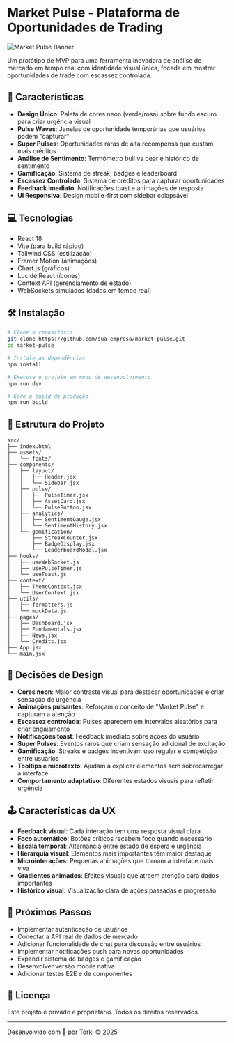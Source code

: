 # Market Pulse - Plataforma de Oportunidades de Trading

![Market Pulse Banner](https://placeholder.com/banner.jpg)

Um protótipo de MVP para uma ferramenta inovadora de análise de mercado em tempo real com identidade visual única, focada em mostrar oportunidades de trade com escassez controlada.

## 🚀 Características

- **Design Único**: Paleta de cores neon (verde/rosa) sobre fundo escuro para criar urgência visual
- **Pulse Waves**: Janelas de oportunidade temporárias que usuários podem "capturar"
- **Super Pulses**: Oportunidades raras de alta recompensa que custam mais créditos
- **Análise de Sentimento**: Termômetro bull vs bear e histórico de sentimento
- **Gamificação**: Sistema de streak, badges e leaderboard
- **Escassez Controlada**: Sistema de créditos para capturar oportunidades
- **Feedback Imediato**: Notificações toast e animações de resposta
- **UI Responsiva**: Design mobile-first com sidebar colapsável

## 💻 Tecnologias

- React 18
- Vite (para build rápido)
- Tailwind CSS (estilização)
- Framer Motion (animações)
- Chart.js (gráficos)
- Lucide React (ícones)
- Context API (gerenciamento de estado)
- WebSockets simulados (dados em tempo real)

## 🛠️ Instalação

```bash
# Clone o repositório
git clone https://github.com/sua-empresa/market-pulse.git
cd market-pulse

# Instale as dependências
npm install

# Execute o projeto em modo de desenvolvimento
npm run dev

# Gere a build de produção
npm run build
```

## 📁 Estrutura do Projeto

```
src/
├── index.html
├── assets/
│   └── fonts/
├── components/
│   ├── layout/
│   │   ├── Header.jsx
│   │   └── Sidebar.jsx
│   ├── pulse/
│   │   ├── PulseTimer.jsx
│   │   ├── AssetCard.jsx
│   │   └── PulseButton.jsx
│   ├── analytics/
│   │   ├── SentimentGauge.jsx
│   │   └── SentimentHistory.jsx
│   └── gamification/
│       ├── StreakCounter.jsx
│       ├── BadgeDisplay.jsx
│       └── LeaderboardModal.jsx
├── hooks/
│   ├── useWebSocket.js
│   ├── usePulseTimer.js
│   └── useToast.js
├── context/
│   ├── ThemeContext.jsx
│   └── UserContext.jsx
├── utils/
│   ├── formatters.js
│   └── mockData.js
├── pages/
│   ├── Dashboard.jsx
│   ├── Fundamentals.jsx
│   ├── News.jsx
│   └── Credits.jsx
├── App.jsx
└── main.jsx
```

## 🎨 Decisões de Design

- **Cores neon**: Maior contraste visual para destacar oportunidades e criar sensação de urgência
- **Animações pulsantes**: Reforçam o conceito de "Market Pulse" e capturam a atenção
- **Escassez controlada**: Pulses aparecem em intervalos aleatórios para criar engajamento
- **Notificações toast**: Feedback imediato sobre ações do usuário
- **Super Pulses**: Eventos raros que criam sensação adicional de excitação
- **Gamificação**: Streaks e badges incentivam uso regular e competição entre usuários
- **Tooltips e microtexto**: Ajudam a explicar elementos sem sobrecarregar a interface
- **Comportamento adaptativo**: Diferentes estados visuais para refletir urgência

## 🕹️ Características da UX

- **Feedback visual**: Cada interação tem uma resposta visual clara
- **Foco automático**: Botões críticos recebem foco quando necessário
- **Escala temporal**: Alternância entre estado de espera e urgência
- **Hierarquia visual**: Elementos mais importantes têm maior destaque
- **Microinterações**: Pequenas animações que tornam a interface mais viva
- **Gradientes animados**: Efeitos visuais que atraem atenção para dados importantes
- **Histórico visual**: Visualização clara de ações passadas e progressão

## 🔮 Próximos Passos

- Implementar autenticação de usuários
- Conectar a API real de dados de mercado
- Adicionar funcionalidade de chat para discussão entre usuários
- Implementar notificações push para novas oportunidades
- Expandir sistema de badges e gamificação
- Desenvolver versão mobile nativa
- Adicionar testes E2E e de componentes

## 📃 Licença

Este projeto é privado e proprietário. Todos os direitos reservados.

---

Desenvolvido com 💚 por Torki © 2025